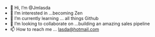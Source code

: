- 👋 Hi, I’m @Jmlasda
- 👀 I’m interested in ...becoming Zen
- 🌱 I’m currently learning ... all things Github
- 💞️ I’m looking to collaborate on ...building an amazing sales pipeline
- 📫 How to reach me ... lasda@hotmail.com

<!---
Jmlasda/Jmlasda is a ✨ special ✨ repository because its `README.md` (this file) appears on your GitHub profile.
You can click the Preview link to take a look at your changes.
--->

